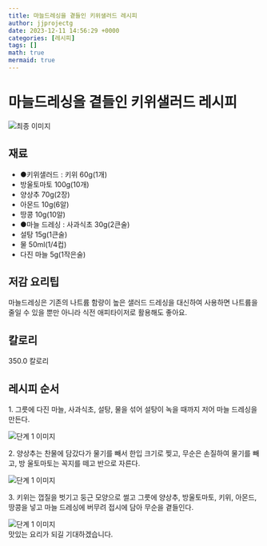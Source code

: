 ```yaml
---
title: 마늘드레싱을 곁들인 키위샐러드 레시피
author: jjprojectg
date: 2023-12-11 14:56:29 +0000
categories: [레시피]
tags: []
math: true
mermaid: true
---
```

<meta name="og:type" content="website"/>
<meta charset="UTF-8"/>
<div class="header">
  <h1>마늘드레싱을 곁들인 키위샐러드 레시피</h1>
</div>

<div class="container my-4">
  <div class="row">
    <div class="col-12 col-md-6">
      <div class="recipe-image">
        <img src="http://www.foodsafetykorea.go.kr/uploadimg/cook/10_00077_2.png" class="step-image" alt="최종 이미지"/>
      </div>
    </div>
    <div class="col-12 col-md-6">
      <div class="ingredients">
        <h2>재료</h2>
        <ul class="card">
          <li> ●키위샐러드 : 키위 60g(1개) </li>
          <li>  방울토마토 100g(10개) </li>
          <li>  양상추 70g(2장) </li>
          <li>  아몬드 10g(6알) </li>
          <li>  땅콩 10g(10알) </li>
          <li> ●마늘 드레싱 : 사과식초 30g(2큰술) </li>
          <li>  설탕 15g(1큰술) </li>
          <li>  물 50ml(1/4컵) </li>
          <li>  다진 마늘 5g(1작은술) </li>
</ul>
      </div>
    </div>
    <div class="col-12 col-md-6">
      <div class="ingredients">
        <h2>저감 요리팁</h2>
        <div class="card"> 
          <p>
            마늘드레싱은 기존의 나트륨 함량이 높은 샐러드 드레싱을 대신하여 사용하면 나트륨을 줄일 수 있을 뿐만 아니라 식전 애피타이저로 활용해도 좋아요.
          </p>
        </div>
      </div>
      <div class="ingredients">
        <h2>칼로리</h2>
        <div class="card"> 
          <p>
            350.0 칼로리
          </p>
        </div>
      </div>
    </div>
  </div>

  <h2 class="my-4">레시피 순서</h2>
  <div class="card recipe-card">
    <div class="card-body recipe-step">
      <p class="card-text step-description">1. 그릇에 다진 마늘, 사과식초, 설탕, 물을 섞어 설탕이 녹을 때까지 저어 마늘 드레싱을 만든다.</p>
      <img src="http://www.foodsafetykorea.go.kr/uploadimg/cook/20_00077_1.png" alt="단계 1 이미지" class="step-image"/>
    </div>
  </div>
  <div class="card recipe-card">
    <div class="card-body recipe-step">
      <p class="card-text step-description">2. 양상추는 찬물에 담갔다가 물기를 빼서 한입 크기로 찢고, 무순은 손질하여 물기를 빼고, 방
울토마토는 꼭지를 떼고 반으로 자른다.</p>
      <img src="http://www.foodsafetykorea.go.kr/uploadimg/cook/20_00077_3.png" alt="단계 1 이미지" class="step-image"/>
    </div>
  </div>
  <div class="card recipe-card">
    <div class="card-body recipe-step">
      <p class="card-text step-description">3. 키위는 껍질을 벗기고 둥근 모양으로 썰고 그릇에 양상추, 방울토마토, 키위, 아몬드, 땅콩을 넣고 마늘 드레싱에 버무려 접시에 담아 무순을 곁들인다.</p>
      <img src="http://www.foodsafetykorea.go.kr/uploadimg/cook/20_00077_4.png" alt="단계 1 이미지" class="step-image"/>
    </div>
  </div>

</div>
맛있는 요리가 되길 기대하겠습니다.
